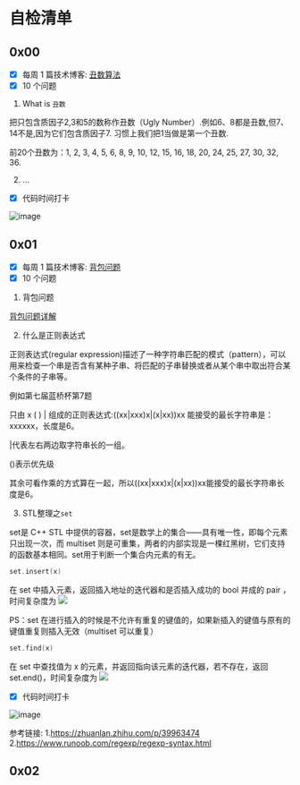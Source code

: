 #  自检清单

## 0x00

- [x] 每周 1 篇技术博客: [丑数算法](https://adorabledevil.github.io/_posts/2020-08-02-%E8%93%9D%E6%A1%A5%E6%9D%AF-%E4%B8%91%E6%95%B0%E7%AE%97%E6%B3%95/)
- [x] 10 个问题
1. What is `丑数` 

把只包含质因子2,3和5的数称作丑数（Ugly Number）.例如6、8都是丑数,但7、14不是,因为它们包含质因子7. 习惯上我们把1当做是第一个丑数.

前20个丑数为：1, 2, 3, 4, 5, 6, 8, 9, 10, 12, 15, 16, 18, 20, 24, 25, 27, 30, 32, 36.

2. ...

- [x] 代码时间打卡



![image](https://gitee.com/adorabledevil/picture-storage/raw/master/8.2%E4%BB%A3%E7%A0%81%E6%97%B6%E9%97%B4.png)






## 0x01
- [x] 每周 1 篇技术博客: [背包问题](https://adorabledevil.github.io/_posts/2020-08-09-%E8%83%8C%E5%8C%85%E9%97%AE%E9%A2%98/)
- [x] 10 个问题
1. 背包问题


[背包问题详解](https://adorabledevil.github.io/_posts/2020-08-09-%E8%83%8C%E5%8C%85%E9%97%AE%E9%A2%98/)


2. 什么是正则表达式

正则表达式(regular expression)描述了一种字符串匹配的模式（pattern），可以用来检查一个串是否含有某种子串、将匹配的子串替换或者从某个串中取出符合某个条件的子串等。
>
例如第七届蓝桥杯第7题
>
只由 x ( ) | 组成的正则表达式:((xx|xxx)x|(x|xx))xx 能接受的最长字符串是： xxxxxx，长度是6。
>
|代表左右两边取字符串长的一组。
>
()表示优先级
>
其余可看作乘的方式算在一起，所以((xx|xxx)x|(x|xx))xx能接受的最长字符串长度是6。


3. STL整理之``set``

set是 C++ STL 中提供的容器，set是数学上的集合——具有唯一性，即每个元素只出现一次，而 multiset 则是可重集，两者的内部实现是一棵红黑树，它们支持的函数基本相同。set用于判断一个集合内元素的有无。
```cpp
set.insert(x)
```
在 set 中插入元素，返回插入地址的迭代器和是否插入成功的 bool 并成的 pair ，时间复杂度为 ![](https://www.zhihu.com/equation?tex=O%28log+n%29)

PS：set 在进行插入的时候是不允许有重复的键值的，如果新插入的键值与原有的键值重复则插入无效（multiset 可以重复）
```cpp
set.find(x)
```
在 set 中查找值为 x 的元素，并返回指向该元素的迭代器，若不存在，返回 set.end()，时间复杂度为 ![](https://www.zhihu.com/equation?tex=O%28log+n%29)

- [x] 代码时间打卡



![image](https://gitee.com/adorabledevil/picture-storage/raw/master/%E7%AC%AC%E4%BA%8C%E5%91%A8%E4%BB%A3%E7%A0%81%E6%89%93%E5%8D%A1.png)

参考链接:
1.https://zhuanlan.zhihu.com/p/39963474
<br>
2.https://www.runoob.com/regexp/regexp-syntax.html

## 0x02